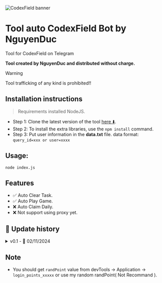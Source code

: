 ![CodexField banner](https://dappbay-static.bnbchain.org/static/dapp-uploads/Wbtv46VElvfu4PXyh3IIt)

# Tool auto CodexField Bot by NguyenDuc

Tool for CodexField on Telegram

**Tool created by NguyenDuc and distributed without charge.**

> [!WARNING]
> Tool trafficking of any kind is prohibited!!

## Installation instructions

> Requirements installed NodeJS.

- Step 1: Clone the latest version of the tool [here ⬇️](https://github.com/nguyenduc3701/CodexField.git).
- Step 2: To install the extra libraries, use the `npm install` command.
- Step 3: Put user information in the <b>data.txt</b> file.
  data format: `query_id=xxx or user=xxxx`

## Usage:

`node index.js`

## Features

- ✅ Auto Clear Task.
- ✅ Auto Play Game.
- ❌ Auto Claim Daily.
- ❌ Not support using proxy yet.

## 🔄 Update history

<details>
<summary>v0.1 - 📅 02/11/2024</summary>
- Provide resources for a preliminary look.
</details>

## Note

- You should get `randPoint` value from devTools -> Application -> `login_points_xxxxx` or use my random randPoint( Not Recommand ).
